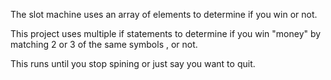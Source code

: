 The slot machine uses an array of elements to determine if you win or not.

This project uses multiple if statements to determine if you win "money" by matching 2 or 3 of the same symbols , or not.

This runs until you stop spining or just say you want to quit.
